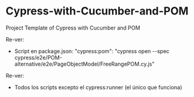 # Cypress-with-Cucumber-and-POM
Project Template of Cypress with Cucumber and POM

Re-ver:
- Script en package.json:
"cypress:pom": "cypress open --spec cypress/e2e/POM-alternative/e2e/PageObjectModel/FreeRangePOM.cy.js"

Re-ver:
- Todos los scripts excepto el cypress:runner (el único que funciona)
